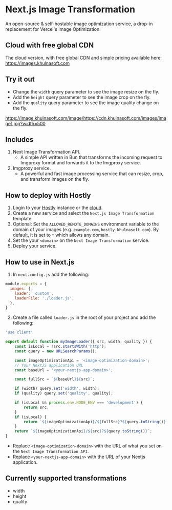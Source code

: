 # Next.js Image Transformation

An open-source & self-hostable image optimization service, a drop-in replacement for Vercel's Image Optimization.

## Cloud with free global CDN

The cloud version, with free global CDN and simple pricing available here: https://images.khulnasoft.com

## Try it out 

- Change the `width` query parameter to see the image resize on the fly.
- Add the `height` query parameter to see the image crop on the fly.
- Add the `quality` query parameter to see the image quality change on the fly.

https://image.khulnasoft.com/image/https://cdn.khulnasoft.com/images/image1.jpg?width=500

## Includes
1. Next Image Transformation API.
   - A simple API written in Bun that transforms the incoming request to Imgproxy format and forwards it to the Imgproxy service.
2. Imgproxy service.
   - A powerful and fast image processing service that can resize, crop, and transform images on the fly.

## How to deploy with Hostly
1. Login to your [Hostly](https://hostly.khulnasoft.com) instance or the [cloud](https://app.hostly.khulnasoft.com).
2. Create a new service and select the `Next.js Image Transformation` template.
3. Optional: Set the `ALLOWED_REMOTE_DOMAINS` environment variable to the domain of your images (e.g. `example.com,hostly.khulnasoft.com`). By default, it is set to `*` which allows any domain.
4. Set the your `<domain>` on the `Next Image Transformation` service.
5. Deploy your service.

## How to use in Next.js
1. In `next.config.js` add the following:
```javascript
module.exports = {
  images: {
    loader: 'custom',
    loaderFile: './loader.js',
  },
}
```
2. Create a file called `loader.js` in the root of your project and add the following:
```javascript
'use client'

export default function myImageLoader({ src, width, quality }) {
    const isLocal = !src.startsWith('http');
    const query = new URLSearchParams();

    const imageOptimizationApi = '<image-optimization-domain>';
    // Your NextJS application URL
    const baseUrl = '<your-nextjs-app-domain>';

    const fullSrc = `${baseUrl}${src}`;

    if (width) query.set('width', width);
    if (quality) query.set('quality', quality);

    if (isLocal && process.env.NODE_ENV === 'development') {
        return src;
    }
    if (isLocal) {
        return `${imageOptimizationApi}/${fullSrc}?${query.toString()}`;
    }
    return `${imageOptimizationApi}/${src}?${query.toString()}`;
}
```

- Replace `<image-optimization-domain>` with the URL of what you set on the `Next Image Transformation API`.
- Replace `<your-nextjs-app-domain>` with the URL of your Nextjs application.

## Currently supported transformations
- width
- height
- quality
